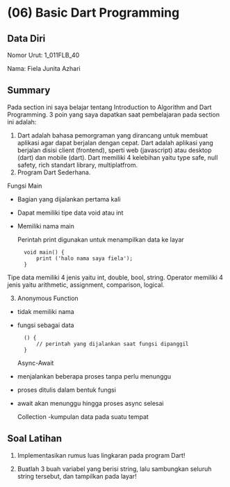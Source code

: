 # (06) Basic Dart Programming
## Data Diri
Nomor Urut: 1_011FLB_40

Nama: Fiela Junita Azhari

## Summary
Pada section ini saya belajar tentang Introduction to Algorithm and Dart Programming.
3 poin yang saya dapatkan saat pembelajaran pada section ini adalah:
1. Dart adalah bahasa pemorgraman yang dirancang untuk membuat aplikasi agar dapat berjalan dengan cepat. Dart adalah aplikasi yang berjalan disisi client (frontend), sperti web (javascript) atau desktop (dart) dan mobile (dart). Dart memiliki 4 kelebihan yaitu type safe, null safety, rich standart library, multiplatfrom.
2. Program Dart Sederhana.

Fungsi Main
- Bagian yang dijalankan pertama kali
- Dapat memiliki tipe data void atau int
- Memiliki nama main

    Perintah print digunakan untuk menampilkan data ke layar

        void main() {
            print ('halo nama saya fiela');
        }
Tipe data memiliki 4 jenis yaitu int, double, bool, string. Operator memiliki 4 jenis yaitu arithmetic, assignment, comparison, logical.

3. Anonymous Function
- tidak memiliki nama
- fungsi sebagai data 

        () {
            // perintah yang dijalankan saat fungsi dipanggil
        }

    Async-Await 
- menjalankan beberapa proses tanpa perlu menunggu
- proses ditulis dalam bentuk fungsi
- await akan menunggu hingga proses async selesai

    Collection
-kumpulan data pada suatu tempat

## Soal Latihan
1. Implementasikan rumus luas lingkaran pada program Dart!

2. Buatlah 3 buah variabel yang berisi string, lalu sambungkan seluruh string tersebut, dan tampilkan pada layar!